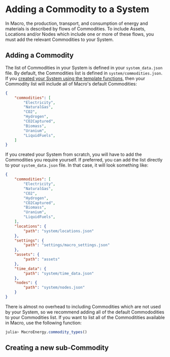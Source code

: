 # Adding a Commodity to a System

In Macro, the production, transport, and consumption of energy and materials is described by flows of Commodities. To include Assets, Locations and/or Nodes which include one or more of these flows, you must add the relevant Commodities to your System.

## Adding a Commodity

The list of Commodities in your System is defined in your `system_data.json` file. By default, the Commodities list is defined in `system/commodities.json`. If you [created your System using the template functions](@ref "Creating a System"), then your Commodity list will include all of Macro's default Commodities:

```json
{
    "commodities": [
        "Electricity",
        "NaturalGas",
        "CO2",
        "Hydrogen",
        "CO2Captured",
        "Biomass",
        "Uranium",
        "LiquidFuels",
    ]
}
```

If you created your System from scratch, you will have to add the Commodities you require yourself. If preferred, you can add the list directly to your `system_data.json` file. In that case, it will look something like:

```json
{
    "commodities": [
        "Electricity",
        "NaturalGas",
        "CO2",
        "Hydrogen",
        "CO2Captured",
        "Biomass",
        "Uranium",
        "LiquidFuels",
    ],
    "locations": {
        "path": "system/locations.json"
    },
    "settings": {
        "path": "settings/macro_settings.json"
    },
    "assets": {
        "path": "assets"
    },
    "time_data": {
        "path": "system/time_data.json"
    },
    "nodes": {
        "path": "system/nodes.json"
    }
}
```

There is almost no overhead to including Commodities which are not used by your System, so we recommend adding all of the default Commododities to your Commodities list. If you want to list all of the Commoditities available in Macro, use the following function:

```julia
julia> MacroEnergy.commodity_types()
```

## Creating a new sub-Commodity
